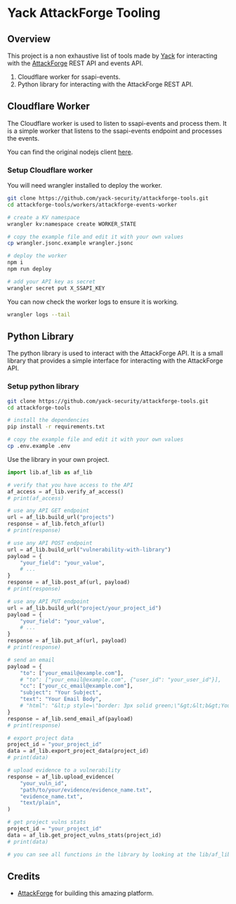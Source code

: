 # Yack AttackForge Tooling

## Overview

This project is a non exhaustive list of tools made by [Yack](https://yack.one) for interacting with the [AttackForge](https://attackforge.com) REST API and events API.

1. Cloudflare worker for ssapi-events.
2. Python library for interacting with the AttackForge REST API.

## Cloudflare Worker

The Cloudflare worker is used to listen to ssapi-events and process them. It is a simple worker that listens to the ssapi-events endpoint and processes the events.

You can find the original nodejs client [here](https://github.com/AttackForge/afe-ssapi-events-nodejs-client).

### Setup Cloudflare worker

You will need wrangler installed to deploy the worker.

```bash
git clone https://github.com/yack-security/attackforge-tools.git
cd attackforge-tools/workers/attackforge-events-worker

# create a KV namespace
wrangler kv:namespace create WORKER_STATE

# copy the example file and edit it with your own values
cp wrangler.jsonc.example wrangler.jsonc

# deploy the worker
npm i
npm run deploy

# add your API key as secret
wrangler secret put X_SSAPI_KEY
```

You can now check the worker logs to ensure it is working.

```bash
wrangler logs --tail
```

## Python Library

The python library is used to interact with the AttackForge API. It is a small library that provides a simple interface for interacting with the AttackForge API.

### Setup python library

```bash
git clone https://github.com/yack-security/attackforge-tools.git
cd attackforge-tools

# install the dependencies
pip install -r requirements.txt

# copy the example file and edit it with your own values
cp .env.example .env
```

Use the library in your own project.

```python
import lib.af_lib as af_lib

# verify that you have access to the API
af_access = af_lib.verify_af_access()
# print(af_access)

# use any API GET endpoint
url = af_lib.build_url("projects")
response = af_lib.fetch_af(url)
# print(response)

# use any API POST endpoint
url = af_lib.build_url("vulnerability-with-library")
payload = {
    "your_field": "your_value",
    # ...
}
response = af_lib.post_af(url, payload)
# print(response)

# use any API PUT endpoint
url = af_lib.build_url("project/your_project_id")
payload = {
    "your_field": "your_value",
    # ...
}
response = af_lib.put_af(url, payload)
# print(response)

# send an email
payload = {
    "to": ["your_email@example.com"],
    # "to": ["your_email@example.com", {"user_id": "your_user_id"}],
    "cc": ["your_cc_email@example.com"],
    "subject": "Your Subject",
    "text": "Your Email Body",
    # "html": "&lt;p style=\"border: 3px solid green;\"&gt;&lt;b&gt;Your Email Body&lt;/b&gt;&lt;/p&gt;"
}
response = af_lib.send_email_af(payload)
# print(response)

# export project data
project_id = "your_project_id"
data = af_lib.export_project_data(project_id)
# print(data)

# upload evidence to a vulnerability
response = af_lib.upload_evidence(
    "your_vuln_id",
    "path/to/your/evidence/evidence_name.txt",
    "evidence_name.txt",
    "text/plain",
)

# get project vulns stats
project_id = "your_project_id"
data = af_lib.get_project_vulns_stats(project_id)
# print(data)

# you can see all functions in the library by looking at the lib/af_lib.py file
```

## Credits

- [AttackForge](https://attackforge.com) for building this amazing platform.
